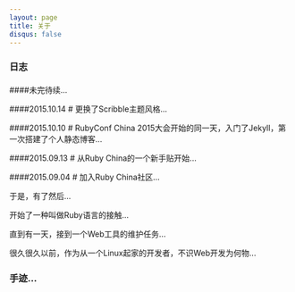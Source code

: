 ```yaml
---
layout: page
title: 关于
disqus: false
---
```



### 日志

#### 

####未完待续...

####2015.10.14 #
更换了Scribble主题风格...

####2015.10.10 #
RubyConf China 2015大会开始的同一天，入门了Jekyll，第一次搭建了个人静态博客...

####2015.09.13 #
从Ruby China的一个新手贴开始...

####2015.09.04 #
加入Ruby China社区...


于是，有了然后...

开始了一种叫做Ruby语言的接触...

直到有一天，接到一个Web工具的维护任务...

很久很久以前，作为从一个Linux起家的开发者，不识Web开发为何物...

### 手迹...




